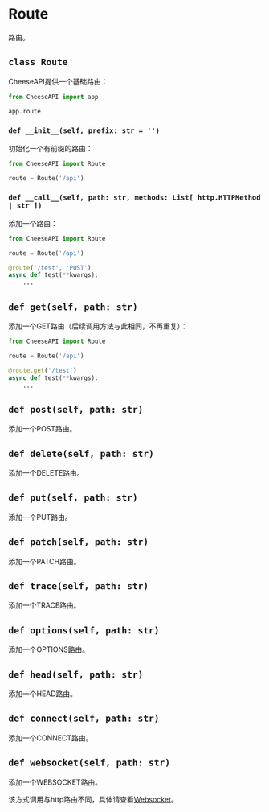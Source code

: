 # **Route**

路由。

## **`class Route`**

CheeseAPI提供一个基础路由：

```python
from CheeseAPI import app

app.route
```

### **`def __init__(self, prefix: str = '')`**

初始化一个有前缀的路由：

```python
from CheeseAPI import Route

route = Route('/api')
```

### **`def __call__(self, path: str, methods: List[ http.HTTPMethod | str ])`**

添加一个路由：

```python
from CheeseAPI import Route

route = Route('/api')

@route('/test', 'POST')
async def test(**kwargs):
    ...
```

## **`def get(self, path: str)`**

添加一个GET路由（后续调用方法与此相同，不再重复）：

```python
from CheeseAPI import Route

route = Route('/api')

@route.get('/test')
async def test(**kwargs):
    ...
```

## **`def post(self, path: str)`**

添加一个POST路由。

## **`def delete(self, path: str)`**

添加一个DELETE路由。

## **`def put(self, path: str)`**

添加一个PUT路由。

## **`def patch(self, path: str)`**

添加一个PATCH路由。

## **`def trace(self, path: str)`**

添加一个TRACE路由。

## **`def options(self, path: str)`**

添加一个OPTIONS路由。

## **`def head(self, path: str)`**

添加一个HEAD路由。

## **`def connect(self, path: str)`**

添加一个CONNECT路由。

## **`def websocket(self, path: str)`**

添加一个WEBSOCKET路由。

该方式调用与http路由不同，具体请查看[Websocket](./Websocket.md)。
